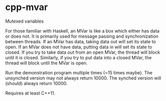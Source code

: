 # cpp-mvar
Mutexed variables

For those familiar with Haskell, an MVar is like a box which either has data
or does not.  It is primarily used for message passing and synchronization between
threads.  If an MVar has data, taking data out will set its state to open.  If an
MVar does not have data, putting data in will set its state to closed.  If you try
to take data out from an open MVar, the thread will block until it is closed.
Similarly, if you try to put data into a closed MVar, the thread will block until
the MVar is open.

Run the demonstration program multiple times (~15 times maybe).  The unsynched version
may not always return 10000.  The synched version will (should) always return 10000.

Requires at least C++11.
